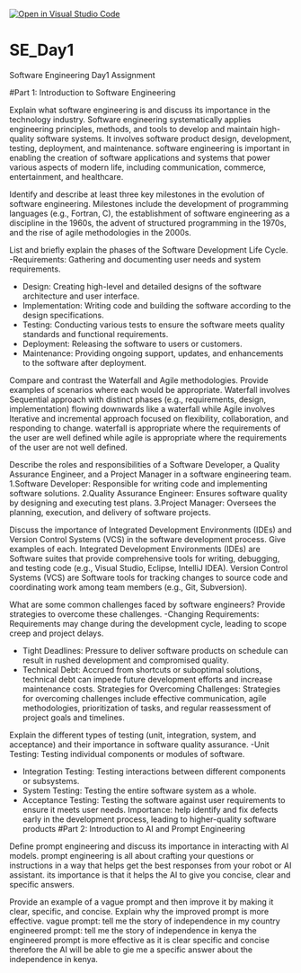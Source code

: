 [![Open in Visual Studio Code](https://classroom.github.com/assets/open-in-vscode-2e0aaae1b6195c2367325f4f02e2d04e9abb55f0b24a779b69b11b9e10269abc.svg)](https://classroom.github.com/online_ide?assignment_repo_id=15566599&assignment_repo_type=AssignmentRepo)
# SE_Day1
Software Engineering Day1 Assignment

#Part 1: Introduction to Software Engineering

Explain what software engineering is and discuss its importance in the technology industry.
Software engineering systematically applies engineering principles, methods, and tools to develop and maintain high-quality software systems. It involves software product design, development, testing, deployment, and maintenance. software engineering is important in enabling the creation of software applications and systems that power various aspects of modern life, including communication, commerce, entertainment, and healthcare.

Identify and describe at least three key milestones in the evolution of software engineering.
Milestones include the development of programming languages (e.g., Fortran, C), the establishment of software engineering as a discipline in the 1960s, the advent of structured programming in the 1970s, and the rise of agile methodologies in the 2000s.

List and briefly explain the phases of the Software Development Life Cycle.
-Requirements: Gathering and documenting user needs and system requirements.
  - Design: Creating high-level and detailed designs of the software architecture and user interface.
  - Implementation: Writing code and building the software according to the design specifications.
  - Testing: Conducting various tests to ensure the software meets quality standards and functional requirements.
  - Deployment: Releasing the software to users or customers.
  - Maintenance: Providing ongoing support, updates, and enhancements to the software after deployment.

Compare and contrast the Waterfall and Agile methodologies. Provide examples of scenarios where each would be appropriate.
Waterfall involves Sequential approach with distinct phases (e.g., requirements, design, implementation) flowing downwards like a waterfall while Agile involves Iterative and incremental approach focused on flexibility, collaboration, and responding to change. waterfall is appropriate where the requirements of the user are well defined while agile is appropriate where the requirements of the user are not well defined.

Describe the roles and responsibilities of a Software Developer, a Quality Assurance Engineer, and a Project Manager in a software engineering team.
1.Software Developer: Responsible for writing code and implementing software solutions.
2.Quality Assurance Engineer: Ensures software quality by designing and executing test plans.
3.Project Manager: Oversees the planning, execution, and delivery of software projects.
  
Discuss the importance of Integrated Development Environments (IDEs) and Version Control Systems (VCS) in the software development process. Give examples of each.
Integrated Development Environments (IDEs) are Software suites that provide comprehensive tools for writing, debugging, and testing code (e.g., Visual Studio, Eclipse, IntelliJ IDEA).
Version Control Systems (VCS) are Software tools for tracking changes to source code and coordinating work among team members (e.g., Git, Subversion).

What are some common challenges faced by software engineers? Provide strategies to overcome these challenges.
-Changing Requirements: Requirements may change during the development cycle, leading to scope creep and project delays.
  - Tight Deadlines: Pressure to deliver software products on schedule can result in rushed development and compromised quality.
  - Technical Debt: Accrued from shortcuts or suboptimal solutions, technical debt can impede future development efforts and increase maintenance costs.
Strategies for Overcoming Challenges: Strategies for overcoming challenges include effective communication, agile methodologies, prioritization of tasks, and regular reassessment of project goals and timelines.

Explain the different types of testing (unit, integration, system, and acceptance) and their importance in software quality assurance.
-Unit Testing: Testing individual components or modules of software.
  - Integration Testing: Testing interactions between different components or subsystems.
  - System Testing: Testing the entire software system as a whole.
  - Acceptance Testing: Testing the software against user requirements to ensure it meets user needs.
Importance: help identify and fix defects early in the development process, leading to higher-quality software products
#Part 2: Introduction to AI and Prompt Engineering


Define prompt engineering and discuss its importance in interacting with AI models.
prompt engineering is all about crafting your questions or instructions in a way that helps get the best responses from your robot or AI assistant. its importance is that it helps the AI to give you concise, clear and specific answers.

Provide an example of a vague prompt and then improve it by making it clear, specific, and concise. Explain why the improved prompt is more effective.
vague prompt: tell me the story of independence in my country
engineered prompt: tell me the story of independence in kenya
the engineered prompt is more effective as it is clear specific and concise therefore the AI will be able to gie me a specific answer about the independence in kenya.
